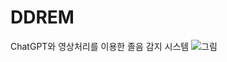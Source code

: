# DDREM
ChatGPT와 영상처리를 이용한 졸음 감지 시스템
![그림](https://github.com/user-attachments/assets/afc6bfd2-3c89-4161-9461-8d3be6312179)
